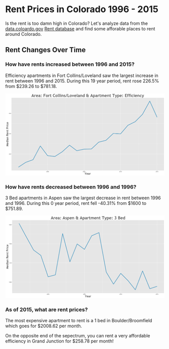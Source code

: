Rent Prices in Colorado 1996 - 2015
================

Is the rent is too damn high in Colorado? Let's analyze data from the [data.coloardo.gov](https://data.colorado.gov/) [Rent database](https://data.colorado.gov/Housing/Rents-by-Type-of-Apartment-in-Colorado/cmr9-ue2w) and find some afforable places to rent around Colorado.

Rent Changes Over Time
----------------------

### How have rents increased between 1996 and 2015?

Efficiency apartments in Fort Collins/Loveland saw the largest increase in rent between 1996 and 2015. During this 19 year period, rent rose 226.5% from $239.26 to $781.18.

![](../images/rentIncrease/fortcollinsloveland.png)

### How have rents decreased between 1996 and 1996?

3 Bed apartments in Aspen saw the largest decrease in rent between 1996 and 1996. During this 0 year period, rent fell -40.31% from $1600 to $751.89.

![](../images/rentDecrease/aspen.png)

### As of 2015, what are rent prices?

The most expensive apartment to rent is a 1 bed in Boulder/Broomfield which goes for $2008.62 per month.

On the opposite end of the sepectrum, you can rent a very affordable efficiency in Grand Junction for $258.78 per month!
